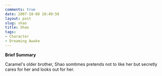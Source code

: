 ```yaml
---
comments: true
date: 2007-10-08 10:49:50
layout: post
slug: shao
title: Shao
tags:
- Character
- Dreaming Awake
---
```


<p><b>Brief Summary</b></p>
<p>Caramel&#039;s older brother, Shao somtimes pretends not to like her but secretly cares for her and looks out for her.</p>
